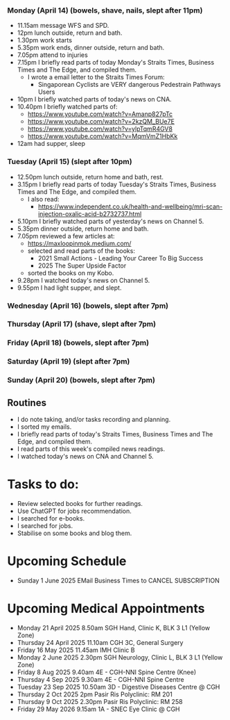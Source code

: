 ### Monday (April 14) (bowels, shave, nails, slept after 11pm)
- 11.15am message WFS and SPD.
- 12pm lunch outside, return and bath.
- 1.30pm work starts
- 5.35pm work ends, dinner outside, return and bath.
- 7.05pm attend to injuries
- 7.15pm I briefly read parts of today Monday's Straits Times, Business Times and The Edge, and compiled them.
    - I wrote a email letter to the Straits Times Forum:
        - Singaporean Cyclists are VERY dangerous Pedestrain Pathways Users
- 10pm I briefly watched parts of today's news on CNA.
- 10.40pm I briefly watched parts of:
    - https://www.youtube.com/watch?v=Amanp827pTc
    - https://www.youtube.com/watch?v=2kzQM_BUe7E
    - https://www.youtube.com/watch?v=ylpTqmR4GV8
    - https://www.youtube.com/watch?v=MqmVmZ1HbKk
- 12am had supper, sleep

### Tuesday (April 15) (slept after 10pm)
- 12.50pm lunch outside, return home and bath, rest.
- 3.15pm I briefly read parts of today Tuesday's Straits Times, Business Times and The Edge, and compiled them.
    - I also read: 
        - https://www.independent.co.uk/health-and-wellbeing/mri-scan-injection-oxalic-acid-b2732737.html
- 5.10pm I briefly watched parts of yesterday's news on Channel 5.
- 5.35pm dinner outside, return home and bath.
- 7.05pm reviewed a few articles at:
    - https://maxloopinmok.medium.com/
    - selected and read parts of the books:
        - 2021 Small Actions - Leading Your Career To Big Success
        - 2025 The Super Upside Factor
    - sorted the books on my Kobo.
- 9.28pm I watched today's news on Channel 5.
- 9.55pm I had light supper, and slept.

### Wednesday (April 16) (bowels, slept after 7pm)


### Thursday (April 17) (shave, slept after 7pm)


### Friday (April 18) (bowels, slept after 7pm)


### Saturday (April 19) (slept after 7pm)


### Sunday (April 20) (bowels, slept after 7pm)




## Routines
- I do note taking, and/or tasks recording and planning.
- I sorted my emails.
- I briefly read parts of today's Straits Times, Business Times and The Edge, and compiled them.
- I read parts of this week's compiled news readings.
- I watched today's news on CNA and Channel 5.

# Tasks to do:
- Review selected books for further readings.
- Use ChatGPT for jobs recommendation.
- I searched for e-books.
- I searched for jobs.
- Stabilise on some books and blog them.

# Upcoming Schedule
- Sunday 1 June 2025 EMail Business Times to CANCEL SUBSCRIPTION

# Upcoming Medical Appointments
- Monday 21 April 2025 8.50am SGH Hand, Clinic K, BLK 3 L1 (Yellow Zone)
- Thursday 24 April 2025 11.10am CGH 3C, General Surgery
- Friday 16 May 2025 11.45am IMH Clinic B
- Monday 2 June 2025 2.30pm SGH Neurology, Clinic L, BLK 3 L1 (Yellow Zone)
- Friday 8 Aug 2025 9.40am 4E - CGH-NNI Spine Centre (Knee)
- Thursday 4 Sep 2025 9.30am 4E - CGH-NNI Spine Centre
- Tuesday 23 Sep 2025 10.50am 3D - Digestive Diseases Centre @ CGH
- Thursday 2 Oct 2025 2pm Pasir Ris Polyclinic: RM 201
- Thursday 9 Oct 2025 2.30pm Pasir Ris Polyclinic: RM 258
- Friday 29 May 2026 9.15am 1A - SNEC Eye Clinic @ CGH
